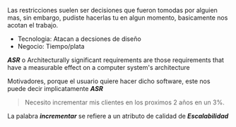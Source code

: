 Las restricciones suelen ser decisiones que fueron tomodas por alguien mas, sin embargo, pudiste hacerlas tu en algun momento, basicamente nos acotan el trabajo.

- Tecnologia: Atacan a decsiones de diseño
- Negocio: Tiempo/plata

***ASR*** o Architecturally significant requirements are those requirements that have a measurable effect on a computer system's architecture

Motivadores, porque el usuario quiere hacer dicho software, este nos puede decir implicatamente ***ASR***

> Necesito incrementar mis clientes en los proximos 2 años en un 3%.

La palabra ***incrementar*** se refiere a un atributo de calidad de ***Escalabilidad***


